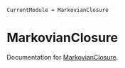 ```@meta
CurrentModule = MarkovianClosure
```

# MarkovianClosure

Documentation for [MarkovianClosure](https://github.com/phaerrax/MarkovianClosure.jl).

```@index
```
